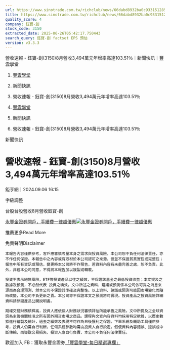 ```yaml
---
url: https://www.sinotrade.com.tw/richclub/news/66dabd8932ba0c9331512856
title: https://www.sinotrade.com.tw/richclub/news/66dabd8932ba0c9331512856
quality_score: 4
company: 鈺寶-創
stock_code: 3150
extracted_date: 2025-06-26T05:42:17.750443
search_query: 鈺寶-創 factset EPS 預估
version: v3.3.3
---
```


營收速報 - 鈺寶-創(3150)8月營收3,494萬元年增率高達103.51％｜新聞快訊｜豐雲學堂

1. [豐雲學堂](https://www.sinotrade.com.tw/richclub)
2. 新聞快訊
3. 營收速報 - 鈺寶-創(3150)8月營收3,494萬元年增率高達103.51％

1. [豐雲學堂](https://www.sinotrade.com.tw/richclub)
2. 新聞快訊
3. 營收速報 - 鈺寶-創(3150)8月營收3,494萬元年增率高達103.51％

新聞快訊

# 營收速報 - 鈺寶-創(3150)8月營收3,494萬元年增率高達103.51％

鉅亨網｜2024.09.06 16:15

字級調整

台股台股營收8月營收鈺寶-創

[永豐金證券開戶，手續費一律超優惠](https://dmp.sinotrade.com.tw/t/rfs)[![永豐金證券開戶，手續費一律超優惠](https://richclub.azureedge.net/banner/67b6f0b48ec738281060dfe7/poster.jpg)](https://dmp.sinotrade.com.tw/t/rfs)

推薦更多Read More

免責聲明Disclaimer

```
本報告內容僅供參考，客戶應審慎考量本身之需求與投資風險，本公司恕不負任何法律責任，亦不作任何保證。本報告中之內容或有取材於本公司認可之來源，但並不保證其真實性或完整性；報告中所有資訊或預估，變更時本公司將不作預告，若資料內容有未盡完善之處，恕不負責。此外，非經本公司同意，不得將本報告加以複製或轉載。
  
投資不表示絕無風險，ETF等投資產品以往之績效，不保證該基金之最低投資收益；本文提及之數據及預測，不必然代表 投資之績效。文中所述之資料、建議或預測係本公司依可靠之消息來源而為合理預測，然本公司不保證其準確及完整性。以上資料、建議或預測可能因市場變化而隨時改變，本公司不負更新之責。本公司亦不保證本文之預測將可實現。投資產品之投資風險詳細資料請參閱產品公開說明書。
    
期權交易財務槓桿高，投資人應依個人財務狀況審慎評估所能承擔之風險。文中所提及之全球資訊為主管機關核准之所有國外期貨市場之商品。課程與文宣內容資料均採用特定軟體，以歷史數據進行繪製及統計，過去之績效及表現不可作為日後獲利之保證。下單系統及輔助工具僅供參考，投資人仍需自行判斷，任何系統參數均需由投資人自行設定，假使資料內容錯誤、延誤或中斷傳輸，而導致交易損失，投資人應自行負責，本公司不負任何法律責任。
```

歡迎加入 FB：獲取永豐金證券[「豐雲學堂-每日精選專欄」](https://www.facebook.com/SinoPacSecurities/)